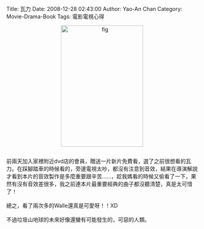Title: 瓦力
Date: 2008-12-28 02:43:00
Author: Yao-An Chan
Category: Movie-Drama-Book
Tags: 電影電視心得


<div class='post'>
<a onblur="try {parent.deselectBloggerImageGracefully();} catch(e) {}" href="http://2.bp.blogspot.com/_mvtDPM7iODU/SVdbbWHHjII/AAAAAAAABoo/t2c9IscJ5F8/s1600-h/walle.jpg"><img style="margin: 0px auto 10px; display: block; text-align: center; cursor: pointer; width: 216px; height: 320px;" src="http://2.bp.blogspot.com/_mvtDPM7iODU/SVdbbWHHjII/AAAAAAAABoo/t2c9IscJ5F8/s320/walle.jpg" alt="fig" id="BLOGGER_PHOTO_ID_5284793213092596866" border="0" /></a><br />前兩天加入家裡附近dvd店的會員，贈送一片新片免費看，選了之前很想看的瓦力。在踩腳踏車的時候看的，旁邊電視太吵，都沒有注意到音效，結果在導演解說才看到本片的音效製作是多麼重要跟辛苦......，趁我媽看的時候又偷看了一下，果然有沒有音效差很多，我之前連本片最重要經典的曲子都沒聽清楚，真是太可惜了！<br /><br />總之，看了兩次多的Walle還真是可愛呀！！XD<br /><br />不過垃圾山地球的未來好像還蠻有可能發生的，可惡的人類。</div>
